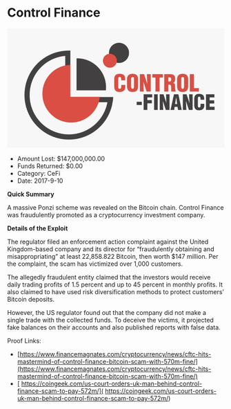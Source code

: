 # Control Finance
![Control Finance](/rektimages/Control-Finance.png)
- Amount Lost: $147,000,000.00
- Funds Returned: $0.00
- Category: CeFi
- Date: 2017-9-10

**Quick Summary**

A massive Ponzi scheme was revealed on the Bitcoin chain. Control Finance was fraudulently promoted as a cryptocurrency investment company.

  


 **Details of the Exploit**

The regulator filed an enforcement action complaint against the United Kingdom-based company and its director for “fraudulently obtaining and misappropriating” at least 22,858.822  Bitcoin, then worth $147 million. Per the complaint, the scam has victimized over 1,000 customers.  
  
The allegedly fraudulent entity claimed that the investors would receive daily trading profits of 1.5 percent and up to 45 percent in monthly profits. It also claimed to have used risk diversification methods to protect customers’ Bitcoin deposits.  
  
However, the US regulator found out that the company did not make a single trade with the collected funds. To deceive the victims, it projected fake balances on their accounts and also published reports with false data.


Proof Links:
- [https://www.financemagnates.com/cryptocurrency/news/cftc-hits-mastermind-of-control-finance-bitcoin-scam-with-570m-fine/](https://www.financemagnates.com/cryptocurrency/news/cftc-hits-mastermind-of-control-finance-bitcoin-scam-with-570m-fine/)
- [ https://coingeek.com/us-court-orders-uk-man-behind-control-finance-scam-to-pay-572m/]( https://coingeek.com/us-court-orders-uk-man-behind-control-finance-scam-to-pay-572m/)


